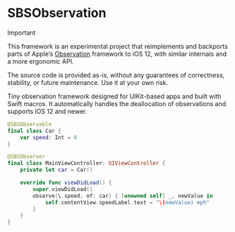 # SBSObservation

> [!IMPORTANT]
> This framework is an experimental project that reimplements and backports parts of Apple’s [Observation](https://github.com/swiftlang/swift/tree/main/stdlib/public/Observation/Sources/Observation) framework to iOS 12, with similar internals and a more ergonomic API.
> 
> The source code is provided as-is, without any guarantees of correctness, stability, or future maintenance. Use it at your own risk.

Tiny observation framework designed for UIKit-based apps and built with Swift macros. It automatically handles the deallocation of observations and supports iOS 12 and newer.

```swift
@SBSObservable
final class Car {
    var speed: Int = 0
}

@SBSObserver
final class MainViewController: UIViewController {
    private let car = Car()

    override func viewDidLoad() {
        super.viewDidLoad()
        observe(\.speed, of: car) { [unowned self] _, newValue in
            self.contentView.speedLabel.text = "\(newValue) mph"
        }
    }
}
```
